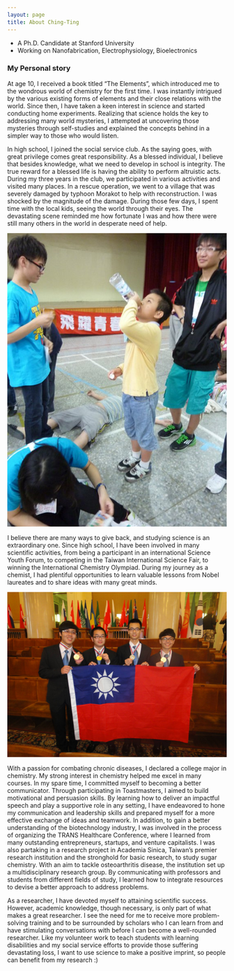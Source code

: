```yaml
---
layout: page
title: About Ching-Ting 
---
```



- A Ph.D. Candidate at Stanford University
- Working on Nanofabrication, Electrophysiology, Bioelectronics
 

### My Personal story


At age 10, I received a book titled “The Elements”, which introduced me to the wondrous world of chemistry for the first time. I was instantly intrigued by the various existing forms of elements and their close relations with the world. Since then, I have taken a keen interest in science and started conducting home experiments. Realizing that science holds the key to addressing many world mysteries, I attempted at uncovering those mysteries through self-studies and explained the concepts behind in a simpler way to those who would listen. 

In high school, I joined the social service club. As the saying goes, with great privilege comes great responsibility. As a blessed individual, I believe that besides knowledge, what we need to develop in school is integrity. The true reward for a blessed life is having the ability to perform altruistic acts. During my three years in the club, we participated in various activities and visited many places. In a rescue operation, we went to a village that was severely damaged by typhoon Morakot to help with reconstruction. I was shocked by the magnitude of the damage. During those few days, I spent time with the local kids, seeing the world through their eyes. The devastating scene reminded me how fortunate I was and how there were still many others in the world in desperate need of help. 

![A snapshot of a volunteering activity in a rural area](/assets/img/Service.jpeg)

I believe there are many ways to give back, and studying science is an extraordinary one. Since high school, I have been involved in many scientific activities, from being a participant in an international Science Youth Forum, to competing in the Taiwan International Science Fair, to winning the International Chemistry Olympiad. During my journey as a chemist, I had plentiful opportunities to learn valuable lessons from Nobel laureates and to share ideas with many great minds. 


![2013 International Chemistry Olympiad in Moscow, Russia](/assets/img/ICHO.jpeg)

With a passion for combating chronic diseases, I declared a college major in chemistry. My strong interest in chemistry helped me excel in many courses. In my spare time, I committed myself to becoming a better communicator. Through participating in Toastmasters, I aimed to build motivational and persuasion skills. By learning how to deliver an impactful speech and play a supportive role in any setting, I have endeavored to hone my communication and leadership skills and prepared myself for a more effective exchange of ideas and teamwork. In addition, to gain a better understanding of the biotechnology industry, I was involved in the process of organizing the TRANS Healthcare Conference, where I learned from many outstanding entrepreneurs, startups, and venture capitalists. I was also partaking in a research project in Academia Sinica, Taiwan’s premier research institution and the stronghold for basic research, to study sugar chemistry. With an aim to tackle osteoarthritis disease, the institution set up a multidisciplinary research group. By communicating with professors and students from different fields of study, I learned how to integrate resources to devise a better approach to address problems. 

As a researcher, I have devoted myself to attaining scientific success. However, academic knowledge, though necessary, is only part of what makes a great researcher. I see the need for me to receive more problem-solving training and to be surrounded by scholars who I can learn from and have stimulating conversations with before I can become a well-rounded researcher. Like my volunteer work to teach students with learning disabilities and my social service efforts to provide those suffering devastating loss, I want to use science to make a positive imprint, so people can benefit from my research :)
